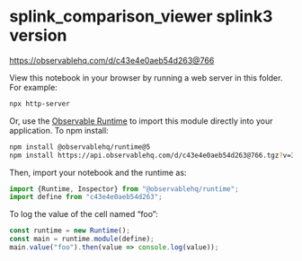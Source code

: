 # splink_comparison_viewer splink3 version

https://observablehq.com/d/c43e4e0aeb54d263@766

View this notebook in your browser by running a web server in this folder. For
example:

~~~sh
npx http-server
~~~

Or, use the [Observable Runtime](https://github.com/observablehq/runtime) to
import this module directly into your application. To npm install:

~~~sh
npm install @observablehq/runtime@5
npm install https://api.observablehq.com/d/c43e4e0aeb54d263@766.tgz?v=3
~~~

Then, import your notebook and the runtime as:

~~~js
import {Runtime, Inspector} from "@observablehq/runtime";
import define from "c43e4e0aeb54d263";
~~~

To log the value of the cell named “foo”:

~~~js
const runtime = new Runtime();
const main = runtime.module(define);
main.value("foo").then(value => console.log(value));
~~~
